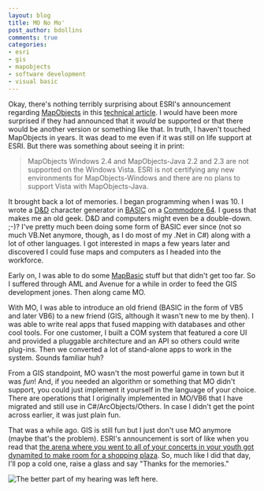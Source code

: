 ```yaml
---
layout: blog
title: MO No Mo'
post_author: bdollins
comments: true
categories:
- esri
- gis
- mapobjects
- software development
- visual basic
---
```


Okay, there's nothing terribly surprising about ESRI's announcement regarding <a href="http://www.esri.com/software/mapobjects/index.html">MapObjects</a> in this <a href="http://support.esri.com/index.cfm?fa=knowledgebase.techarticles.articleShow&amp;d=31074">technical article</a>. I would have been more surprised if they had announced that it <em>would</em> be supported or that there would be another version or something like that. In truth, I haven't touched MapObjects in years. It was dead to me even if it was still on life support at ESRI. But there was something about seeing it in print:
<blockquote>MapObjects Windows 2.4 and MapObjects-Java 2.2 and 2.3 are not supported on the Windows Vista. ESRI is not certifying any new environments for MapObjects-Windows and there are no plans to support Vista with MapObjects-Java.</blockquote>
It brought back a lot of memories. I began programming when I was 10. I wrote a <a href="http://en.wikipedia.org/wiki/Dungeons_and_dragons">D&amp;D</a> character generator in <a href="http://en.wikipedia.org/wiki/BASIC_programming_language">BASIC</a> on a <a href="http://en.wikipedia.org/wiki/Commodore_64">Commodore 64</a>. I guess that makes me an old geek. D&amp;D and computers might even be a double-down. ;-)? I've pretty much been doing some form of BASIC ever since (not so much VB.Net anymore, though, as I do most of my .Net in C#) along with a lot of other languages. I got interested in maps a few years later and discovered I could fuse maps and computers as I headed into the workforce.

Early on, I was able to do some <a href="http://extranet.mapinfo.com/products/Overview.cfm?productid=1063">MapBasic</a> stuff but that didn't get too far. So I suffered through AML and Avenue for a while in order to feed the GIS development jones. Then along came MO.

With MO, I was able to introduce an old friend (BASIC in the form of VB5 and later VB6) to a new friend (GIS, although it wasn't new to me by then). I was able to write real apps that fused mapping with databases and other cool tools. For one customer, I built a COM system that featured a core UI and provided a pluggable architecture and an API so others could write plug-ins. Then we converted a lot of stand-alone apps to work in the system. Sounds familiar huh?

From a GIS standpoint, MO wasn't the most powerful game in town but it was <em>fun</em>! And, if you needed an algorithm or something that MO didn't support, you could just implement it yourself in the language of your choice. There are operations that I originally implemented in MO/VB6 that I have migrated and still use in C#/ArcObjects/Others. In case I didn't get the point across earlier, it was just plain fun.

That was a while ago. GIS is still fun but I just don't use MO anymore (maybe that's the problem). ESRI's announcement is sort of like when you read that <a href="http://en.wikipedia.org/wiki/Capital_Centre">the arena where you went to all of your concerts in your youth got dynamited to make room for a shopping plaza</a>. So, much like I did that day, I'll pop a cold one, raise a glass and say "Thanks for the memories."

<img alt="The better part of my hearing was left here." src="http://geobabble.files.wordpress.com/2007/07/cap_centre.png" />